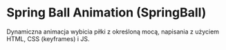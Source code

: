 # Spring Ball Animation (SpringBall)

Dynamiczna animacja wybicia piłki z określoną mocą, napisania z użyciem HTML, CSS (keyframes) i JS.
